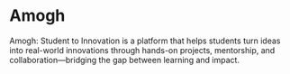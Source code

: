 # Amogh
Amogh: Student to Innovation is a platform that helps students turn ideas into real-world innovations through hands-on projects, mentorship, and collaboration—bridging the gap between learning and impact.
